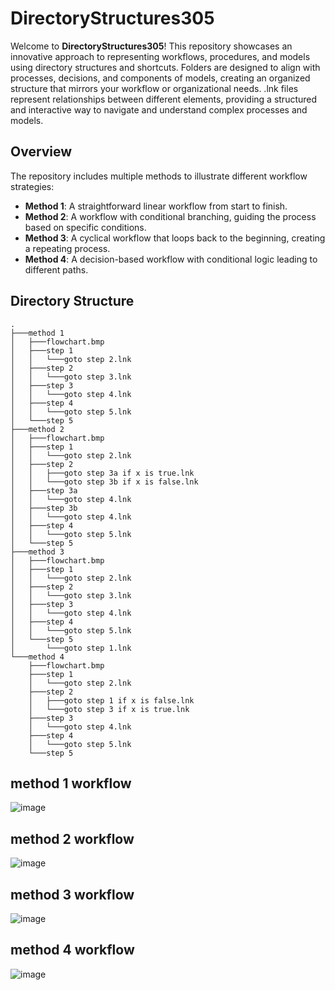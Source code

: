 # DirectoryStructures305

Welcome to **DirectoryStructures305**! This repository showcases an innovative approach to representing workflows, procedures, and models using directory structures and shortcuts. Folders are designed to align with processes, decisions, and components of models, creating an organized structure that mirrors your workflow or organizational needs. .lnk files represent relationships between different elements, providing a structured and interactive way to navigate and understand complex processes and models.


## Overview

The repository includes multiple methods to illustrate different workflow strategies:

- **Method 1**: A straightforward linear workflow from start to finish.
- **Method 2**: A workflow with conditional branching, guiding the process based on specific conditions.
- **Method 3**: A cyclical workflow that loops back to the beginning, creating a repeating process.
- **Method 4**: A decision-based workflow with conditional logic leading to different paths.

## Directory Structure

```plaintext
.
├───method 1
│   ├───flowchart.bmp
│   ├───step 1
│   │   └───goto step 2.lnk
│   ├───step 2
│   │   └───goto step 3.lnk
│   ├───step 3
│   │   └───goto step 4.lnk
│   ├───step 4
│   │   └───goto step 5.lnk
│   └───step 5
├───method 2
│   ├───flowchart.bmp
│   ├───step 1
│   │   └───goto step 2.lnk
│   ├───step 2
│   │   ├───goto step 3a if x is true.lnk
│   │   └───goto step 3b if x is false.lnk
│   ├───step 3a
│   │   └───goto step 4.lnk
│   ├───step 3b
│   │   └───goto step 4.lnk
│   ├───step 4
│   │   └───goto step 5.lnk
│   └───step 5
├───method 3
│   ├───flowchart.bmp
│   ├───step 1
│   │   └───goto step 2.lnk
│   ├───step 2
│   │   └───goto step 3.lnk
│   ├───step 3
│   │   └───goto step 4.lnk
│   ├───step 4
│   │   └───goto step 5.lnk
│   └───step 5
│       └───goto step 1.lnk
└───method 4
    ├───flowchart.bmp
    ├───step 1
    │   └───goto step 2.lnk
    ├───step 2
    │   ├───goto step 1 if x is false.lnk
    │   └───goto step 3 if x is true.lnk
    ├───step 3
    │   └───goto step 4.lnk
    ├───step 4
    │   └───goto step 5.lnk
    └───step 5
```

## method 1 workflow

![image](https://github.com/FarisAlmutairi305/EpicConcepts305/raw/main/directory%20structure%20as%20flowchart/method%201/flowchart.bmp)

## method 2 workflow

![image](https://github.com/FarisAlmutairi305/EpicConcepts305/raw/main/directory%20structure%20as%20flowchart/method%202/flowchart.bmp)

## method 3 workflow

![image](https://github.com/FarisAlmutairi305/EpicConcepts305/raw/main/directory%20structure%20as%20flowchart/method%203/flowchart.bmp)

## method 4 workflow

![image](https://github.com/FarisAlmutairi305/EpicConcepts305/raw/main/directory%20structure%20as%20flowchart/method%204/flowchart.bmp)
